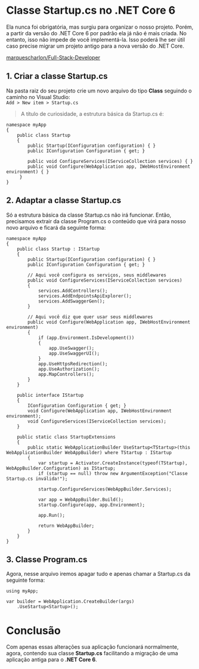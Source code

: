 # Classe Startup.cs no .NET Core 6
Ela nunca foi obrigatória, mas surgiu para organizar o nosso projeto. Porém, a partir da versão do .NET Core 6 por padrão ela já não é mais criada. No entanto, isso não impede de você implementá-la. Isso poderá lhe ser útil caso precise migrar um projeto antigo para a nova versão do .NET Core.

[marquescharlon/Full-Stack-Developer](https://github.com/marquescharlon/Full-Stack-Developer)

## 1. Criar a classe Startup.cs

Na pasta raiz do seu projeto crie um novo arquivo do tipo **Class** seguindo o caminho no Visual Studio: <br>
`Add > New item > Startup.cs`

> A título de curiosidade, a estrutura básica da Startup.cs é:

```
namespace myApp
{
    public class Startup
    {
        public Startup(IConfiguration configuration) { }
        public IConfiguration Configuration { get; }
        
        public void ConfigureServices(IServiceCollection services) { }
        public void Configure(WebApplication app, IWebHostEnvironment environment) { }
     }
}
```

## 2. Adaptar a classe Startup.cs
Só a estrutura básica da classe Startup.cs não irá funcionar. Então, precisamos extrair da classe Program.cs o conteúdo que virá para nosso novo arquivo e ficará da seguinte forma:

```
namespace myApp
{
    public class Startup : IStartup
    {
        public Startup(IConfiguration configuration) { }
        public IConfiguration Configuration { get; }
        
        // Aqui você configura os serviços, seus middlewares
        public void ConfigureServices(IServiceCollection services)
        {
            services.AddControllers();
            services.AddEndpointsApiExplorer();
            services.AddSwaggerGen();
        }
        
        // Aqui você diz que quer usar seus middlewares
        public void Configure(WebApplication app, IWebHostEnvironment environment)
        {
            if (app.Environment.IsDevelopment())
            {
                app.UseSwagger();
                app.UseSwaggerUI();
            }
            app.UseHttpsRedirection();
            app.UseAuthorization();
            app.MapControllers();
        }
    }

    public interface IStartup
    {
        IConfiguration Configuration { get; }
        void Configure(WebApplication app, IWebHostEnvironment environment);
        void ConfigureServices(IServiceCollection services);
    }
    
    public static class StartupExtensions
    {
        public static WebApplicationBuilder UseStartup<TStartup>(this WebApplicationBuilder WebAppBuilder) where TStartup : IStartup
        {
            var startup = Activator.CreateInstance(typeof(TStartup), WebAppBuilder.Configuration) as IStartup;
            if (startup == null) throw new ArgumentException("Classe Startup.cs inválida!");

            startup.ConfigureServices(WebAppBuilder.Services);

            var app = WebAppBuilder.Build();
            startup.Configure(app, app.Environment);

            app.Run();

            return WebAppBuilder;
        }
    }
}
```

## 3. Classe Program.cs
Agora, nesse arquivo iremos apagar tudo e apenas chamar a Startup.cs da seguinte forma:

```
using myApp;

var builder = WebApplication.CreateBuilder(args)
    .UseStartup<Startup>();
```

# Conclusão
Com apenas essas alterações sua aplicação funcionará normalmente, agora, contendo sua classe **Startup.cs** facilitando a migração de uma aplicação antiga para o **.NET Core 6**.
